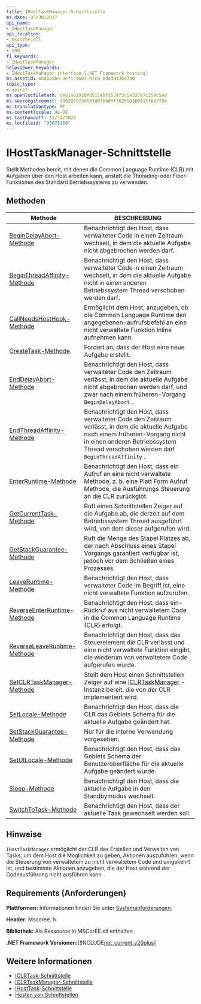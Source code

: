 ```yaml
---
title: IHostTaskManager-Schnittstelle
ms.date: 03/30/2017
api_name:
- IHostTaskManager
api_location:
- mscoree.dll
api_type:
- COM
f1_keywords:
- IHostTaskManager
helpviewer_keywords:
- IHostTaskManager interface [.NET Framework hosting]
ms.assetid: 4a0b05b9-3ef1-4607-b7c8-bd4dd43647a0
topic_type:
- apiref
ms.openlocfilehash: deb14d291bfd511e8f3534f3c5e32787c259c5e8
ms.sourcegitcommit: d8020797a6657d0fbbdff362b80300815f682f94
ms.translationtype: MT
ms.contentlocale: de-DE
ms.lasthandoff: 11/24/2020
ms.locfileid: "95673110"
---
```

# <a name="ihosttaskmanager-interface"></a>IHostTaskManager-Schnittstelle

Stellt Methoden bereit, mit denen die Common Language Runtime (CLR) mit Aufgaben über den Host arbeiten kann, anstatt die Threading-oder Fiber-Funktionen des Standard Betriebssystems zu verwenden.  
  
## <a name="methods"></a>Methoden  
  
|Methode|BESCHREIBUNG|  
|------------|-----------------|  
|[BeginDelayAbort-Methode](ihosttaskmanager-begindelayabort-method.md)|Benachrichtigt den Host, dass verwalteter Code in einen Zeitraum wechselt, in dem die aktuelle Aufgabe nicht abgebrochen werden darf.|  
|[BeginThreadAffinity-Methode](ihosttaskmanager-beginthreadaffinity-method.md)|Benachrichtigt den Host, dass verwalteter Code in einen Zeitraum wechselt, in dem die aktuelle Aufgabe nicht in einen anderen Betriebssystem Thread verschoben werden darf.|  
|[CallNeedsHostHook-Methode](ihosttaskmanager-callneedshosthook-method.md)|Ermöglicht dem Host, anzugeben, ob die Common Language Runtime den angegebenen-aufrufsbefehl an eine nicht verwaltete Funktion Inline aufnehmen kann.|  
|[CreateTask-Methode](ihosttaskmanager-createtask-method.md)|Fordert an, dass der Host eine neue Aufgabe erstellt.|  
|[EndDelayAbort-Methode](ihosttaskmanager-enddelayabort-method.md)|Benachrichtigt den Host, dass verwalteter Code den Zeitraum verlässt, in dem die aktuelle Aufgabe nicht abgebrochen werden darf, und zwar nach einem früheren-Vorgang `BeginDelayAbort` .|  
|[EndThreadAffinity-Methode](ihosttaskmanager-endthreadaffinity-method.md)|Benachrichtigt den Host, dass verwalteter Code den Zeitraum verlässt, in dem die aktuelle Aufgabe nach einem früheren-Vorgang nicht in einen anderen Betriebssystem Thread verschoben werden darf `BeginThreadAffinity` .|  
|[EnterRuntime-Methode](ihosttaskmanager-enterruntime-method.md)|Benachrichtigt den Host, dass ein Aufruf an eine nicht verwaltete Methode, z. b. eine Platt Form Aufruf Methode, die Ausführungs Steuerung an die CLR zurückgibt.|  
|[GetCurrentTask-Methode](ihosttaskmanager-getcurrenttask-method.md)|Ruft einen Schnittstellen Zeiger auf die Aufgabe ab, die derzeit auf dem Betriebssystem Thread ausgeführt wird, von dem dieser aufgerufen wird.|  
|[GetStackGuarantee-Methode](ihosttaskmanager-getstackguarantee-method.md)|Ruft die Menge des Stapel Platzes ab, der nach Abschluss eines Stapel Vorgangs garantiert verfügbar ist, jedoch vor dem Schließen eines Prozesses.|  
|[LeaveRuntime-Methode](ihosttaskmanager-leaveruntime-method.md)|Benachrichtigt den Host, dass verwalteter Code im Begriff ist, eine nicht verwaltete Funktion aufzurufen.|  
|[ReverseEnterRuntime-Methode](ihosttaskmanager-reverseenterruntime-method.md)|Benachrichtigt den Host, dass ein-Rückruf aus nicht verwaltetem Code in die Common Language Runtime (CLR) erfolgt.|  
|[ReverseLeaveRuntime-Methode](ihosttaskmanager-reverseleaveruntime-method.md)|Benachrichtigt den Host, dass das Steuerelement die CLR verlässt und eine nicht verwaltete Funktion eingibt, die wiederum von verwaltetem Code aufgerufen wurde.|  
|[SetCLRTaskManager-Methode](ihosttaskmanager-setclrtaskmanager-method.md)|Stellt dem Host einen Schnittstellen Zeiger auf eine [ICLRTaskManager](iclrtaskmanager-interface.md) -Instanz bereit, die von der CLR implementiert wird.|  
|[SetLocale-Methode](ihosttaskmanager-setlocale-method.md)|Benachrichtigt den Host, dass die CLR das Gebiets Schema für die aktuelle Aufgabe geändert hat.|  
|[SetStackGuarantee-Methode](ihosttaskmanager-setstackguarantee-method.md)|Nur für die interne Verwendung vorgesehen.|  
|[SetUILocale-Methode](ihosttaskmanager-setuilocale-method.md)|Benachrichtigt den Host, dass das Gebiets Schema der Benutzeroberfläche für die aktuelle Aufgabe geändert wurde.|  
|[Sleep-Methode](ihosttaskmanager-sleep-method.md)|Benachrichtigt den Host, dass die aktuelle Aufgabe in den Standbymodus wechselt.|  
|[SwitchToTask-Methode](ihosttaskmanager-switchtotask-method.md)|Benachrichtigt den Host, dass der aktuelle Task gewechselt werden soll.|  
  
## <a name="remarks"></a>Hinweise  

 `IHostTaskManager` ermöglicht der CLR das Erstellen und Verwalten von Tasks, um dem Host die Möglichkeit zu geben, Aktionen auszuführen, wenn die Steuerung von verwaltetem zu nicht verwaltetem Code und umgekehrt ist, und bestimmte Aktionen anzugeben, die der Host während der Codeausführung nicht ausführen kann.  
  
## <a name="requirements"></a>Requirements (Anforderungen)  

 **Plattformen:** Informationen finden Sie unter [Systemanforderungen](../../get-started/system-requirements.md).  
  
 **Header:** Mscoree. h  
  
 **Bibliothek:** Als Ressource in MSCorEE.dll enthalten  
  
 **.NET Framework Versionen:**[!INCLUDE[net_current_v20plus](../../../../includes/net-current-v20plus-md.md)]  
  
## <a name="see-also"></a>Weitere Informationen

- [ICLRTask-Schnittstelle](iclrtask-interface.md)
- [ICLRTaskManager-Schnittstelle](iclrtaskmanager-interface.md)
- [IHostTask-Schnittstelle](ihosttask-interface.md)
- [Hosten von Schnittstellen](hosting-interfaces.md)

